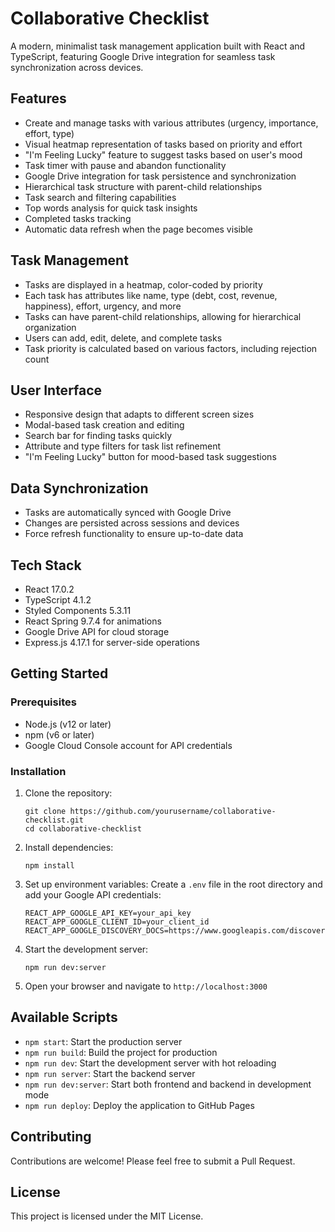 # Collaborative Checklist

A modern, minimalist task management application built with React and TypeScript, featuring Google Drive integration for seamless task synchronization across devices.

## Features

- Create and manage tasks with various attributes (urgency, importance, effort, type)
- Visual heatmap representation of tasks based on priority and effort
- "I'm Feeling Lucky" feature to suggest tasks based on user's mood
- Task timer with pause and abandon functionality
- Google Drive integration for task persistence and synchronization
- Hierarchical task structure with parent-child relationships
- Task search and filtering capabilities
- Top words analysis for quick task insights
- Completed tasks tracking
- Automatic data refresh when the page becomes visible

## Task Management

- Tasks are displayed in a heatmap, color-coded by priority
- Each task has attributes like name, type (debt, cost, revenue, happiness), effort, urgency, and more
- Tasks can have parent-child relationships, allowing for hierarchical organization
- Users can add, edit, delete, and complete tasks
- Task priority is calculated based on various factors, including rejection count

## User Interface

- Responsive design that adapts to different screen sizes
- Modal-based task creation and editing
- Search bar for finding tasks quickly
- Attribute and type filters for task list refinement
- "I'm Feeling Lucky" button for mood-based task suggestions

## Data Synchronization

- Tasks are automatically synced with Google Drive
- Changes are persisted across sessions and devices
- Force refresh functionality to ensure up-to-date data

## Tech Stack

- React 17.0.2
- TypeScript 4.1.2
- Styled Components 5.3.11
- React Spring 9.7.4 for animations
- Google Drive API for cloud storage
- Express.js 4.17.1 for server-side operations

## Getting Started

### Prerequisites

- Node.js (v12 or later)
- npm (v6 or later)
- Google Cloud Console account for API credentials

### Installation

1. Clone the repository:
   ```
   git clone https://github.com/yourusername/collaborative-checklist.git
   cd collaborative-checklist
   ```

2. Install dependencies:
   ```
   npm install
   ```

3. Set up environment variables:
   Create a `.env` file in the root directory and add your Google API credentials:
   ```
   REACT_APP_GOOGLE_API_KEY=your_api_key
   REACT_APP_GOOGLE_CLIENT_ID=your_client_id
   REACT_APP_GOOGLE_DISCOVERY_DOCS=https://www.googleapis.com/discovery/v1/apis/drive/v3/rest
   ```

4. Start the development server:
   ```
   npm run dev:server
   ```

5. Open your browser and navigate to `http://localhost:3000`

## Available Scripts

- `npm start`: Start the production server
- `npm run build`: Build the project for production
- `npm run dev`: Start the development server with hot reloading
- `npm run server`: Start the backend server
- `npm run dev:server`: Start both frontend and backend in development mode
- `npm run deploy`: Deploy the application to GitHub Pages

## Contributing

Contributions are welcome! Please feel free to submit a Pull Request.

## License

This project is licensed under the MIT License.
